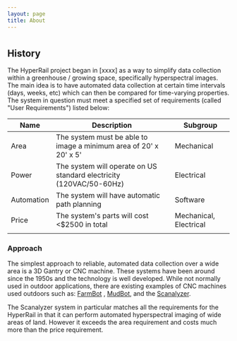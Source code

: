 ```yaml
---
layout: page
title: About
---
```


# <p class="message">
# </p>


## History 

The HyperRail project began in [xxxx] as a way to simplify data collection within a greenhouse / growing space, specifically hyperspectral images. The main idea is to have automated data collection at certain time intervals (days, weeks, etc) which can then be compared for time-varying properties. The system in question must meet a specified set of requirements (called "User Requirements") listed below:  

<table>
  <thead>
    <tr>
      <th>Name</th>
      <th>Description</th>
      <th>Subgroup</th>
    </tr>
  </thead>
  <tbody>
    <tr>
      <td>Area</td>
      <td>The system must be able to image a minimum area of 20' x 20' x 5'</td>
      <td>Mechanical</td>
    </tr>
    <tr>
      <td>Power</td>
      <td>The system will operate on US standard electricity (120VAC/50-60Hz)</td>
      <td>Electrical</td>
    </tr>
    <tr>
      <td>Automation</td>
      <td>The system will have automatic path planning</td>
      <td>Software</td>
    </tr>
	<tr>
		<td>Price</td>
		<td>The system's parts will cost <$2500 in total</td>
		<td>Mechanical, Electrical</td>
	</tr>
	<tr>
		<td></td>
		<td></td>
		<td></td>
	</tr>
  </tbody>
</table>

### Approach 

The simplest approach to reliable, automated data collection over a wide area is a 3D Gantry or CNC machine. These systems have been around since the 1950s and the technology is well developed. While not normally used in outdoor applications, there are existing examples of CNC machines used outdoors such as: [FarmBot](https://farm.bot/)  , [MudBot](https://www.mudbots.com/concrete-3d-printers.php), and the [Scanalyzer](https://www.lemnatec.com/customized-solutions/field-scanalyzer/). 

The Scanalyzer system in particular matches all the requirements for the HyperRail in that it can perform automated hyperspectral imaging of wide areas of land. However it exceeds the area requirement and costs much more than the price requirement. 